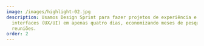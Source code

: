 ```yaml
---
image: /images/highlight-02.jpg
description: Usamos Design Sprint para fazer projetos de experiência e design de
  interfaces (UX/UI) em apenas quatro dias, economizando meses de pesquisa e
  reuniões.
order: 2
---
```

